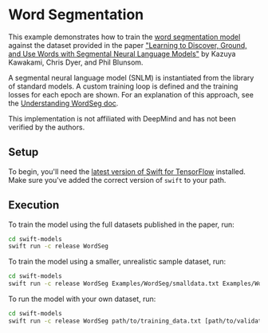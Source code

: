 # Word Segmentation

This example demonstrates how to train the [word segmentation model][model]
against the dataset provided in the paper
["Learning to Discover, Ground, and Use Words with Segmental Neural Language
Models"][paper]
by Kazuya Kawakami, Chris Dyer, and Phil Blunsom.

A segmental neural language model (SNLM) is instantiated from the library of
standard models. A custom training loop is defined and the training
losses for each epoch are shown. For an explanation of this approach, see
the [Understanding WordSeg doc][understanding].

This implementation is not affiliated with DeepMind and has not been verified by
the authors.

## Setup

To begin, you'll need the [latest version of Swift for
TensorFlow][s4tf] installed. Make sure you've added the correct version of
`swift` to your path.

## Execution

To train the model using the full datasets published in the paper, run:

```sh
cd swift-models
swift run -c release WordSeg
```

To train the model using a smaller, unrealistic sample dataset, run:

```sh
cd swift-models
swift run -c release WordSeg Examples/WordSeg/smalldata.txt Examples/WordSeg/smalldata.txt
```

To run the model with your own dataset, run:

```sh
cd swift-models
swift run -c release WordSeg path/to/training_data.txt [path/to/validation_data.txt [path/to/test_data.txt]]
```

[model]: https://github.com/tensorflow/swift-models/tree/master/Models/Text/WordSeg
[paper]: https://www.aclweb.org/anthology/P19-1645.pdf
[s4tf]: https://github.com/tensorflow/swift/blob/master/Installation.md
[understanding]: https://docs.google.com/document/d/1NlFH0_89gB_qggtgzJIKYHL2xPI3IQjWjv18pnT1M0E
